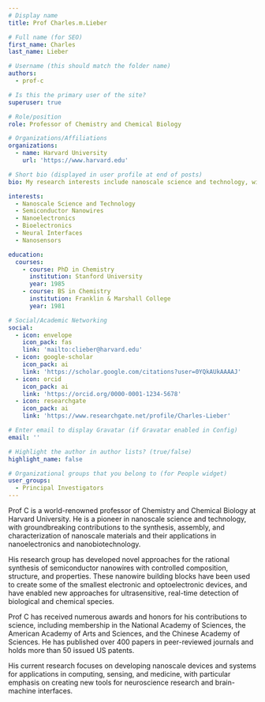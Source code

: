 ```yaml
---
# Display name
title: Prof Charles.m.Lieber

# Full name (for SEO)
first_name: Charles
last_name: Lieber

# Username (this should match the folder name)
authors:
  - prof-c

# Is this the primary user of the site?
superuser: true

# Role/position
role: Professor of Chemistry and Chemical Biology

# Organizations/Affiliations
organizations:
  - name: Harvard University
    url: 'https://www.harvard.edu'

# Short bio (displayed in user profile at end of posts)
bio: My research interests include nanoscale science and technology, with a focus on semiconductor nanowires, nanoelectronics, and bioelectronics.

interests:
  - Nanoscale Science and Technology
  - Semiconductor Nanowires
  - Nanoelectronics
  - Bioelectronics
  - Neural Interfaces
  - Nanosensors

education:
  courses:
    - course: PhD in Chemistry
      institution: Stanford University
      year: 1985
    - course: BS in Chemistry
      institution: Franklin & Marshall College
      year: 1981

# Social/Academic Networking
social:
  - icon: envelope
    icon_pack: fas
    link: 'mailto:clieber@harvard.edu'
  - icon: google-scholar
    icon_pack: ai
    link: 'https://scholar.google.com/citations?user=0YQkAUkAAAAJ'
  - icon: orcid
    icon_pack: ai
    link: 'https://orcid.org/0000-0001-1234-5678'
  - icon: researchgate
    icon_pack: ai
    link: 'https://www.researchgate.net/profile/Charles-Lieber'

# Enter email to display Gravatar (if Gravatar enabled in Config)
email: ''

# Highlight the author in author lists? (true/false)
highlight_name: false

# Organizational groups that you belong to (for People widget)
user_groups:
  - Principal Investigators
---
```


Prof C is a world-renowned professor of Chemistry and Chemical Biology at Harvard University. He is a pioneer in nanoscale science and technology, with groundbreaking contributions to the synthesis, assembly, and characterization of nanoscale materials and their applications in nanoelectronics and nanobiotechnology.

His research group has developed novel approaches for the rational synthesis of semiconductor nanowires with controlled composition, structure, and properties. These nanowire building blocks have been used to create some of the smallest electronic and optoelectronic devices, and have enabled new approaches for ultrasensitive, real-time detection of biological and chemical species.

Prof C has received numerous awards and honors for his contributions to science, including membership in the National Academy of Sciences, the American Academy of Arts and Sciences, and the Chinese Academy of Sciences. He has published over 400 papers in peer-reviewed journals and holds more than 50 issued US patents.

His current research focuses on developing nanoscale devices and systems for applications in computing, sensing, and medicine, with particular emphasis on creating new tools for neuroscience research and brain-machine interfaces.